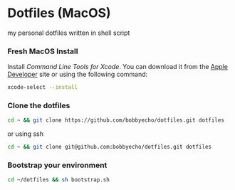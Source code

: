 # Dotfiles (MacOS)
my personal dotfiles written in shell script

### Fresh MacOS Install
Install _Command Line Tools for Xcode_. You can download it from the [Apple Developer](https://developer.apple.com/download/more/?=command%20line%20tools) site or using the following command:

```sh
xcode-select --install
```

### Clone the dotfiles
```sh
cd ~ && git clone https://github.com/bobbyecho/dotfiles.git dotfiles
```
or using ssh
```sh
cd ~ && git clone git@github.com:bobbyecho/dotfiles.git dotfiles
```

### Bootstrap your environment
```sh
cd ~/dotfiles && sh bootstrap.sh
```